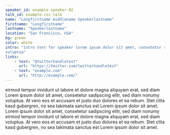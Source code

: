 ```yaml
---
speaker_id: example-speaker-02
talk_id: example-css-talk
name: "Longfirstname middlename Speakerlastname"
firstname: "Longfirstname"
lastname: "Speakerlastname"
location: "San Francisco, USA"
bg: green
color: white
intro: "intro text for speaker lorem ipsum dolor sit amet, consetetur sadipscing elitr, sed diam nonumy
voluptua"
links:
    - text: "@twitterhandletest"
      url: "https://twitter.com/twitterhandletest"
    - text: "example.com"
      url: "http://example.com/"
---
```


eirmod tempor invidunt ut labore et dolore magna aliquyam erat, sed diam
Lorem ipsum dolor sit amet, consetetur sadipscing elitr, sed diam nonumy
voluptua. At vero eos et accusam et justo duo dolores et ea rebum. Stet
clita kasd gubergren, no sea takimata sanctus est Lorem ipsum dolor sit
amet. Lorem ipsum dolor sit amet, consetetur sadipscing elitr, sed diam
nonumy eirmod tempor invidunt ut labore et dolore magna aliquyam erat,
sed diam voluptua. At vero eos et accusam et justo duo dolores et ea
rebum. Stet clita kasd gubergren, no sea takimata sanctus est Lorem
ipsum dolor sit amet.
